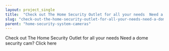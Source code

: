 ```yaml
---
layout: project_single
title:  "Check out The Home Security Outlet for all your needs  Need a dome security cam?  Click here"
slug: "check-out-the-home-security-outlet-for-all-your-needs-need-a-dome-security-cam"
parent: "home-security-system-cameras"
---
```

Check out The Home Security Outlet for all your needs  Need a dome security cam?  Click here